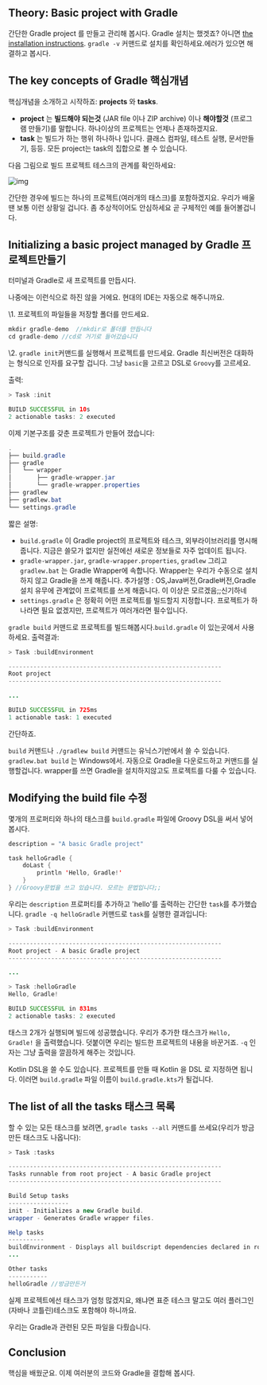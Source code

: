 ## Theory: Basic project with Gradle

 

간단한 Gradle project 를 만들고 관리해 봅시다. Gradle 설치는 했겟죠? 아니면 [the installation instructions](https://gradle.org/install/).  `gradle -v` 커맨드로 설치를 확인하세요.에러가 있으면 해결하고 봅시다.

## The key concepts of Gradle          핵심개념

핵심개념을 소개하고 시작하죠: **projects** 와 **tasks**.

- **project** 는 **빌드해야 되는것** (JAR file 이나 ZIP archive) 이나 **해야할것** (프로그램 만들기)를 말합니다. 하나이상의 프로젝트는 언제나 존재하겠지요.
- **task** 는 빌드가 하는 행위 하나하나 입니다. 클래스 컴파일, 테스트 실행, 문서만들기, 등등. 모든 project는 task의 집합으로 볼 수 있습니다.

다음 그림으로 빌드 프로젝트 테스크의 관계를 확인하세요:

![img](https://ucarecdn.com/6e2f851a-1840-4cbd-b6a3-08ae0020e60e/)

간단한 경우에 빌드는 하나의 프로젝트(여러개의 태스크)를 포함하겠지요. 우리가 배울 땐 보통 이런 상황일 겁니다. 좀 추상적이어도 안심하세요 곧 구체적인 예를 들어볼겁니다.

## Initializing a basic project managed by Gradle        프로젝트만들기

터미널과 Gradle로 새 프로젝트를 만듭시다.



나중에는 이런식으로 하진 않을 거에요. 현대의 IDE는 자동으로 해주니까요.



\1. 프로젝트의 파일들을 저장할 폴더를 만드세요.

```java
mkdir gradle-demo  //mkdir로 폴더를 만듭니다
cd gradle-demo //cd로 거기로 들어갔습니다
```

\2. `gradle init`커맨드를 실행해서 프로젝트를 만드세요. Gradle 최신버전은 대화하는 형식으로 인자를 요구할 겁니다. 그냥 `basic`을 고르고 DSL로 `Groovy`를 고르세요.

출력:

```java
> Task :init

BUILD SUCCESSFUL in 10s
2 actionable tasks: 2 executed
```

이제 기본구조를 갖춘 프로젝트가 만들어 졌습니다:

```java
.
├── build.gradle
├── gradle
│   └── wrapper
│       ├── gradle-wrapper.jar
│       └── gradle-wrapper.properties
├── gradlew
├── gradlew.bat
└── settings.gradle
```

짧은 설명:

- `build.gradle` 이 Gradle project의  프로젝트와 테스크, 외부라이브러리를 명시해줍니다. 지금은 쓸모가 없지만 실전에선 새로운 정보들로 자주 업데이트 됩니다.
- `gradle-wrapper.jar`, `gradle-wrapper.properties`, `gradlew` 그리고 `gradlew.bat` 는 Gradle Wrapper에 속합니다. Wrapper는 우리가 수동으로 설치하지 않고 Gradle을 쓰게 해줍니다. 추가설명 : OS,Java버전,Gradle버전,Gradle설치 유무에 관계없이 프로젝트를 쓰게 해줍니다. 이 이상은 모르겠음;;신기하네
- `settings.gradle` 은 정확히 어떤 프로젝트를 빌드할지 지정합니다. 프로젝트가 하나라면 필요 없겠지만, 프로젝트가 여러개라면 필수입니다.

`gradle build` 커맨드로 프로젝트를 빌드해봅시다.`build.gradle` 이 있는곳에서 사용하세요. 출력결과:

```java
> Task :buildEnvironment

------------------------------------------------------------
Root project
------------------------------------------------------------

...

BUILD SUCCESSFUL in 725ms
1 actionable task: 1 executed
```

간단하죠.



`build` 커맨드나 `./gradlew build` 커맨드는 유닉스기반에서 쓸 수 있습니다. `gradlew.bat build` 는 Windows에서. 자동으로 Gradle을 다운로드하고 커맨드를 실행할겁니다. wrapper를 쓰면 Gradle을 설치하지않고도 프로젝트를 다룰 수 있습니다.



## Modifying the build file  수정

몇개의 프로퍼티와 하나의 태스크를 `build.gradle` 파일에 Groovy DSL을 써서 넣어봅시다.

```java
description = "A basic Gradle project"

task helloGradle {
    doLast {
        println 'Hello, Gradle!'
    }
} //Groovy문법을 쓰고 있습니다. 모르는 문법입니다;;
```

우리는 `description` 프로퍼티를 추가하고 'hello'를 출력하는 간단한 `task`를 추가했습니다. `gradle -q helloGradle` 커맨드로 `task`를 실행한 결과입니다:

```java
> Task :buildEnvironment

------------------------------------------------------------
Root project - A basic Gradle project
------------------------------------------------------------

...

> Task :helloGradle
Hello, Gradle!

BUILD SUCCESSFUL in 831ms
2 actionable tasks: 2 executed
```

태스크 2개가 실행되며 빌드에 성공했습니다. 우리가 추가한 태스크가 `Hello, Gradle!` 을 출력했습니다. 덧붙이면 우리는 빌드한 프로젝트의 내용을 바꾼거죠. `-q` 인자는 그냥 출력을 깔끔하게 해주는 것입니다.



Kotlin DSL을 쓸 수도 있습니다. 프로젝트를 만들 때 Kotlin 을 DSL 로 지정하면 됩니다. 이러면 `build.gradle` 파일 이름이 `build.gradle.kts`가 될겁니다.



## The list of all the tasks    태스크 목록

할 수 있는 모든 태스크를 보려면, `gradle tasks --all` 커맨드를 쓰세요(우리가 방금 만든 태스크도 나옵니다):

```java
> Task :tasks

------------------------------------------------------------
Tasks runnable from root project - A basic Gradle project
------------------------------------------------------------

Build Setup tasks
-----------------
init - Initializes a new Gradle build.
wrapper - Generates Gradle wrapper files.

Help tasks
----------
buildEnvironment - Displays all buildscript dependencies declared in root project 'gradle-demo'.
...

Other tasks
-----------
helloGradle //방금만든거
```

실제 프로젝트에선 태스크가 엄청 많겠지요, 왜냐면 표준 테스크 말고도 여러 플러그인(자바나 코틀린)테스크도 포함해야 하니까요.

우리는 Gradle과 관련된 모든 파일을 다뤘습니다.

## Conclusion

핵심을 배웠군요. 이제 여러분의 코드와 Gradle을 결합해 봅시다.